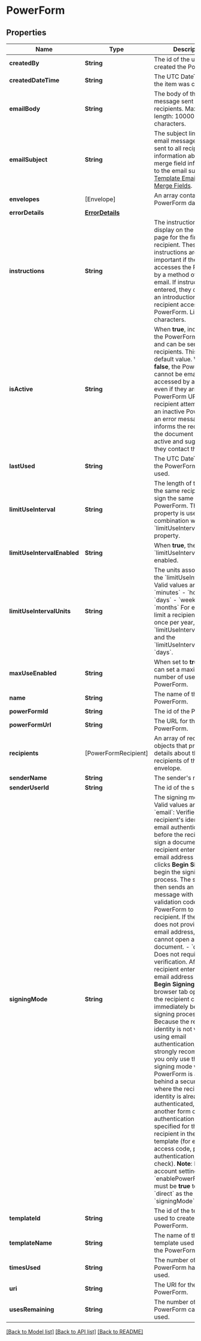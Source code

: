 # PowerForm

## Properties
Name | Type | Description | Notes
------------ | ------------- | ------------- | -------------
**createdBy** | **String** | The id of the user who created the PowerForm. | [optional] 
**createdDateTime** | **String** | The UTC DateTime when the item was created. | [optional] 
**emailBody** | **String** | The body of the email message sent to the recipients.   Maximum length: 10000 characters. | [optional] 
**emailSubject** | **String** | The subject line of the email message that is sent to all recipients.  For information about adding merge field information to the email subject, see [Template Email Subject Merge Fields](https://developers.docusign.com/esign-rest-api/reference/Templates/Templates/create#template-email-subject-merge-fields).  | [optional] 
**envelopes** | [Envelope] | An array containing PowerForm data. | [optional] 
**errorDetails** | [**ErrorDetails**](ErrorDetails.md) |  | [optional] 
**instructions** | **String** | The instructions that display on the landing page for the first recipient. These instructions are important if the recipient accesses the PowerForm by a method other than email. If instructions are entered, they display as an introduction after the recipient accesses the PowerForm.  Limit: 2000 characters. | [optional] 
**isActive** | **String** | When **true**, indicates that the PowerForm is active and can be sent to recipients. This is the default value.  When **false**, the PowerForm cannot be emailed or accessed by a recipient, even if they arrive at the PowerForm URL.   If a recipient attempts to sign an inactive PowerForm, an error message informs the recipient that the document is not active and suggests that they contact the sender.  | [optional] 
**lastUsed** | **String** | The UTC DateTime when the PowerForm was last used. | [optional] 
**limitUseInterval** | **String** | The length of time before the same recipient can sign the same PowerForm. This property is used in combination with the &#x60;limitUseIntervalUnits&#x60; property. | [optional] 
**limitUseIntervalEnabled** | **String** | When **true**, the &#x60;limitUseInterval&#x60; is enabled. | [optional] 
**limitUseIntervalUnits** | **String** | The units associated with the &#x60;limitUseInterval&#x60;. Valid values are:  - &#x60;minutes&#x60; - &#x60;hours - &#x60;days&#x60; - &#x60;weeks&#x60; - &#x60;months&#x60;  For example, to limit a recipient to signing once per year, set the &#x60;limitUseInterval&#x60; to 365 and the &#x60;limitUseIntervalUnits&#x60; to &#x60;days&#x60;.  | [optional] 
**maxUseEnabled** | **String** | When set to **true**, you can set a maximum number of uses for the PowerForm. | [optional] 
**name** | **String** | The name of the PowerForm. | [optional] 
**powerFormId** | **String** | The id of the PowerForm. | [optional] 
**powerFormUrl** | **String** | The URL for the PowerForm. | [optional] 
**recipients** | [PowerFormRecipient] | An array of recipient objects that provides details about the recipients of the envelope. | [optional] 
**senderName** | **String** | The sender&#39;s name. | [optional] 
**senderUserId** | **String** | The id of the sender. | [optional] 
**signingMode** | **String** | The signing mode to use. Valid values are:   - &#x60;email&#x60;: Verifies the recipient&#39;s identity using email authentication before the recipient can sign a document. The recipient enters their email address and then clicks **Begin Signing** to begin the signing process. The system then sends an email message with a validation code for the PowerForm to the recipient. If the recipient does not provide a valid email address, they cannot open and sign the document.   - &#x60;direct&#x60;: Does not require any verification. After a recipient enters their email address and clicks **Begin Signing**, a new browser tab opens and the recipient can immediately begin the signing process. Because the recipient&#39;s identity is not verified by using email authentication, we strongly recommend that you only use the &#x60;direct&#x60; signing mode when the PowerForm is accessible behind a secure portal where the recipient&#39;s identity is already authenticated, or where another form of authentication is specified for the recipient in the DocuSign template (for example, an access code, phone authentication, or ID check).    **Note**: In the account settings, &#x60;enablePowerFormDirect&#x60; must be **true** to use &#x60;direct&#x60; as the &#x60;signingMode&#x60;. | [optional] 
**templateId** | **String** | The id of the template used to create the PowerForm. | [optional] 
**templateName** | **String** | The name of the template used to create the PowerForm. | [optional] 
**timesUsed** | **String** | The number of times the PowerForm has been used.  | [optional] 
**uri** | **String** | The URI for the PowerForm. | [optional] 
**usesRemaining** | **String** | The number of times the PowerForm can still be used. | [optional] 

[[Back to Model list]](../README.md#documentation-for-models) [[Back to API list]](../README.md#documentation-for-api-endpoints) [[Back to README]](../README.md)


